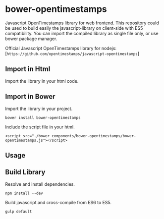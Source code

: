 # bower-opentimestamps

Javascript OpenTimestamps library for web frontend.
This repository could be used to build easily the javascript-library on client-side with ES5 compatibility.
You can import the compiled library as single file only, or use bower package manager.

Official Javascript OpenTimestamps library for nodejs:
[`https://github.com/opentimestamps/javascript-opentimestamps`]

## Import in Html
Import the library in your html code.
<script src="/bower-opentimestamps.js"></script>


## Import in Bower
Import the library in your project.
```
bower install bower-opentimestamps
```
Include the script file in your html.
```
<script src="./bower_components/bower-opentimestamps/bower-opentimestamps.js"></script>
```

## Usage



## Build Library
Resolve and install dependencies.
```
npm install --dev
```
Build javascript and cross-compile from ES6 to ES5.
```
gulp default
```